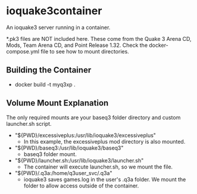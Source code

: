# ioquake3container

An ioquake3 server running in a container.

*.pk3 files are NOT included here. These come from the Quake 3 Arena CD, Mods, Team Arena CD, and Point Release 1.32. Check the docker-compose.yml file to see how to mount  directories. 

## Building the Container

* docker build -t myq3xp .

## Volume Mount Explanation
The only required mounts are your baseq3 folder directory and custom launcher.sh script. 
 - "${PWD}/excessiveplus:/usr/lib/ioquake3/excessiveplus"
	* In this example, the excessiveplus mod directory is also mounted.
 - "${PWD}/baseq3:/usr/lib/ioquake3/baseq3"
	* baseq3 folder mount.
 - "${PWD}/launcher.sh:/usr/lib/ioquake3/launcher.sh"
	* The container will execute launcher.sh, so we mount the file. 
 - "${PWD}/.q3a:/home/q3user_svc/.q3a"
	* ioquake3 saves games.log in the user's .q3a folder. We mount the folder to allow access outside of the container.


